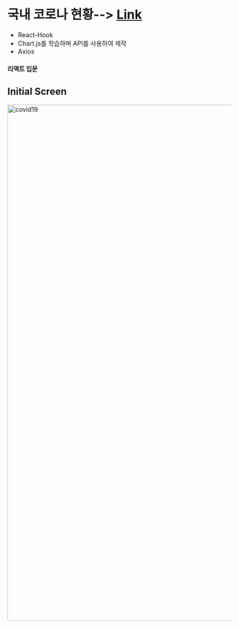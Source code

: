 # 국내 코로나 현황--> [Link](https://kdn0325.github.io/covid19-app/)

* React-Hook
* Chart.js를 학습하며 API를 사용하여 제작
* Axios


#### 리액트 입문


## Initial Screen

<img width="1157" alt="covid19" src="https://user-images.githubusercontent.com/91298955/148898928-5727cb4d-aec8-4162-8a29-8a838c9cee3f.png">




